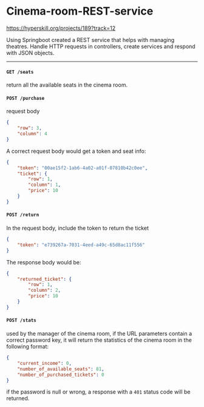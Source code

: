 # Cinema-room-REST-service

https://hyperskill.org/projects/189?track=12


Using Springboot created a REST service that helps with managing theatres.
Handle HTTP requests in controllers, create services and respond with JSON objects.


---
#### `GET /seats`

return all the available seats in the cinema room.


#### `POST /purchase`



request body 

```JSON
{
    "row": 3,
    "column": 4
}
```

A correct request body would get a token and seat info:

```JSON
{
    "token": "00ae15f2-1ab6-4a02-a01f-07810b42c0ee",
    "ticket": {
        "row": 1,
        "column": 1,
        "price": 10
    }
}
```


#### `POST /return`


In the request body, include the token to return the ticket

```JSON
{
    "token": "e739267a-7031-4eed-a49c-65d8ac11f556"
}
```

The response body would be:

```JSON
{
    "returned_ticket": {
        "row": 1,
        "column": 2,
        "price": 10
    }
}
```

#### `POST /stats`

used by the manager of the cinema room, if the URL parameters contain a correct password key, it will return the statistics of the cinema room in the following format:

```JSON
{
    "current_income": 0,
    "number_of_available_seats": 81,
    "number_of_purchased_tickets": 0
}
```
if the password is null or wrong, a response with a `401` status code will be returned.


